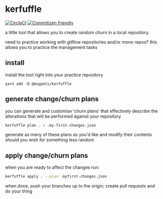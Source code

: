 # kerfuffle

[![CircleCI](https://circleci.com/gh/csaxton/kerfuffle.svg?style=svg)](https://circleci.com/gh/csaxton/kerfuffle) [![Commitizen friendly](https://img.shields.io/badge/commitizen-friendly-brightgreen.svg)](http://commitizen.github.io/cz-cli/)

a little tool that allows you to create random churn in a local repository.

need to practice working with gitflow repositories and/or mono repos? this allows you to practice the management tasks

## install

install the tool right into your practice repository

`yarn add -D @muppets/kerfuffle`

## generate change/churn plans

you can generate and customise 'churn plans' that effectively describe the alterations that will be performed against your repository

```bash
kerfuffle plan . > .my-first-changes.json
```

generate as many of these plans as you'd like and modify their contents should you wish for something less random

## apply change/churn plans

when you are ready to affect the changes run:

```bash
kerfuffle apply . --plan .myfirst-changes.json
```

when done, push your branches up to the origin; create pull requests and do your thing

